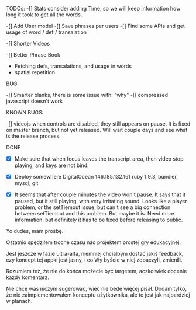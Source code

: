 TODOs:
-[] Stats consider adding Time, so we will keep information how long it took to get all the words.

-[] Add User model
  -[] Save phrases per users
  -[] Find some APIs and get usage of word / def / transalation


-[] Shorter Videos

-[] Better Phrase Book 
  - Fetching defs, transalations, and usage in words
  - spatial repetition


BUG:

-[] Smarter blanks, there is some issue with: "why"
-[] compressed javascript doesn't work

KNOWN BUGS:

-[] videojs when controls are disabled, they still appears on pause. It is fixed on master branch, but not yet released. Will wait couple days and see what is the release process.

DONE

-[x] Make sure that when focus leaves the transcript area, then video stop playing, and keys are not bind.
-[x] Deploy somewhere
  DigitalOcean 146.185.132.161
  ruby 1.9.3, bundler, mysql, git

-[x] It seems that after couple minutes the video won't pause. It says that it paused, but it still playing, with very irritating sound. Looks like a player problem, or the setTiemout issue, but can't see a big connection between setTiemout and this problem.  But maybe it is. Need more information, but definitely it has to be fixed before releasing to public.



Yo dudes, mam prośbę.

Ostatnio spędziłem troche czasu nad projektem prostej gry edukacyjnej.

Jest jeszcze w fazie ultra-alfa, niemniej chcialbym dostać jakiś feedback, czy koncept tej appki jest jasny, i co Wy byście w niej zobaczyli, zmienili.

Rozumiem też, że nie do końca możecie być targetem, aczkolwiek docenie każdy komentarz.

Nie chce was niczym sugerowac, wiec nie bede więcej pisał.
Dodam tylko, że nie zaimplementowałem konceptu użytkownika, ale to jest jak najbardziej w planach.



